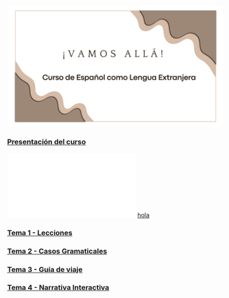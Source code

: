 ![Portada](./00-Introduccion/img/portada.jpg) 
### [Presentación del curso](./00-Introduccion/README.md)
![curso](./00-Introduccion/README.md)
[hola](./00-Introduccion/README.md)
### [Tema 1 - Lecciones](/01-Lecciones/)
### [Tema 2 - Casos Gramaticales](/02-Casos-Gramaticales/)
### [Tema 3 - Guía de viaje](/03-Guia%20de%20viaje/)
### [Tema 4 - Narrativa Interactiva](/04-Narrativa%20Interactiva/) 


